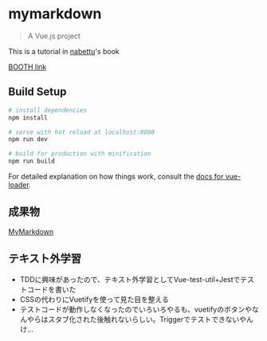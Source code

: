 # mymarkdown

> A Vue.js project

This is a tutorial in [nabettu](https://github.com/nabettu)'s book

[BOOTH link](https://booth.pm/ja/items/829853)

## Build Setup

``` bash
# install dependencies
npm install

# serve with hot reload at localhost:8080
npm run dev

# build for production with minification
npm run build
```
For detailed explanation on how things work, consult the [docs for vue-loader](http://vuejs.github.io/vue-loader).

## 成果物

[MyMarkdown](https://mymarkdown-3b8fc.firebaseapp.com/)

## テキスト外学習
- TDDに興味があったので、テキスト外学習としてVue-test-util+Jestでテストコードを書いた
- CSSの代わりにVuetifyを使って見た目を整える
- テストコードが動作しなくなったのでいろいろやるも、vuetifyのボタンやなんやらはスタブ化された後触れないらしい。Triggerでテストできないやんけ…
